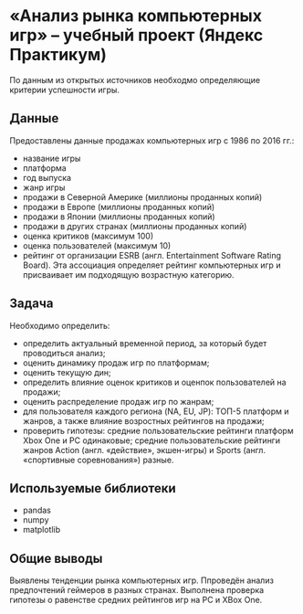 # «Анализ рынка компьютерных игр» – учебный проект (Яндекс Практикум)
По данным из открытых источников необходмо определяющие критерии успешности игры.

## Данные 
Предоставлены данные продажах компьютерных игр с 1986 по 2016 гг.:
- название игры
- платформа
- год выпуска
- жанр игры
- продажи в Северной Америке (миллионы проданных копий)
- продажи в Европе (миллионы проданных копий)
- продажи в Японии (миллионы проданных копий)
- продажи в других странах (миллионы проданных копий)
- оценка критиков (максимум 100)
- оценка пользователей (максимум 10)
- рейтинг от организации ESRB (англ. Entertainment Software Rating Board). Эта ассоциация определяет рейтинг компьютерных игр и присваивает им подходящую возрастную категорию.

## Задача
Необходимо определить:
- определить актуальный временной период, за который будет проводиться анализ;
- оценить динамику продаж игр по платформам;
- оценить текущую дин;
- определить влияние оценок критиков и оценпок пользователей на продажи;
- оценить распределение продаж игр по жанрам;
- для пользователя каждого региона (NA, EU, JP): ТОП-5 платформ и жанров, а также влияние возростных рейтингов на продажи;
- проверить гипотезы: средние пользовательские рейтинги платформ Xbox One и PC одинаковые; средние пользовательские рейтинги жанров Action (англ. «действие», экшен-игры) и Sports (англ. «спортивные соревнования») разные.


## Используемые библиотеки
- pandas
- numpy
- matplotlib

## Общие выводы
Выявлены тенденции рынка компьютерных игр. Ппроведён анализ предпочтений геймеров в разных странах. Выполнена проверка гипотезы о равенстве средних рейтингов игр на PC и XBox One.

